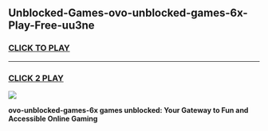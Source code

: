 
## Unblocked-Games-ovo-unblocked-games-6x-Play-Free-uu3ne
<h3>
<a href="https://premium76.site?title=ovo-unblocked-games-6x&ref=18A1">CLICK TO PLAY</a></h3>
<hr>

<h3>
<a href="https://premium76.site?title=ovo-unblocked-games-6x&ref=18A1">CLICK 2 PLAY</a>
  
</h3>

<a href="https://premium76.site?title=ovo-unblocked-games-6x&ref=18A1"><img src="https://clearcache.store/games.png"></a>


**ovo-unblocked-games-6x games unblocked: Your Gateway to Fun and Accessible Online Gaming**

